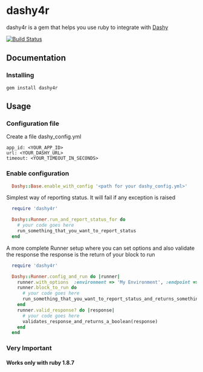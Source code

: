 dashy4r
=======

dashy4r is a gem that helps you use ruby to integrate with [Dashy](https://github.com/thoughtworks/dashy)

[![Build Status](https://snap-ci.com/thoughtworks/dashy4r/branch/master/build_image)](https://snap-ci.com/thoughtworks/dashy4r/branch/master)

## Documentation

### Installing
    gem install dashy4r

## Usage

### Configuration file
Create a file dashy_config.yml
```
app_id: <YOUR_APP_ID>
url: <YOUR_DASHY_URL>
timeout: <YOUR_TIMEOUT_IN_SECONDS>
```

### Enable configuration
```ruby
  Dashy::Base.enable_with_config '<path for your dashy_config.yml>'
```

Simplest way of reporting status. It will fail if any exception is raised
```ruby
  require 'dashy4r'

  Dashy::Runner.run_and_report_status_for do
    # your code goes here
    run_something_that_you_want_to_report_status
  end
```

A more complete Runner setup where you can set options and also validate the response the response is the return of your block to run
```ruby
  require 'dashy4r'

  Dashy::Runner.config_and_run do |runner|
    runner.with_options  :environment => 'My Environment', :endpoint => 'My Web Service'
    runner.block_to_run do
      # your code goes here
      run_something_that_you_want_to_report_status_and_returns_something
    end
    runner.valid_response? do |response|
      # your code goes here
      validates_response_and_returns_a_boolean(response)
    end
  end
```

### Very Important
#### Works only with ruby 1.8.7

